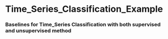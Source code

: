 # Time_Series_Classification_Example

### Baselines for Time_Series Classification with both supervised and unsupervised method
